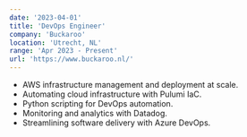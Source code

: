 ```yaml
---
date: '2023-04-01'
title: 'DevOps Engineer'
company: 'Buckaroo'
location: 'Utrecht, NL'
range: 'Apr 2023 - Present'
url: 'https://www.buckaroo.nl/'
---
```


- AWS infrastructure management and deployment at scale.
- Automating cloud infrastructure with Pulumi IaC.
- Python scripting for DevOps automation.
- Monitoring and analytics with Datadog.
- Streamlining software delivery with Azure DevOps.
